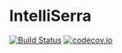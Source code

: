 # IntelliSerra
[![Build Status](https://travis-ci.org/moneletizi94/IntelliSerra.svg?branch=develop)](https://travis-ci.org/moneletizi94/IntelliSerra)
[![codecov.io](https://codecov.io/github/moneletizi94/IntelliSerra/coverage.svg?branch=develop)](https://codecov.io/github/moneletizi94/IntelliSerra?branch=develop)
